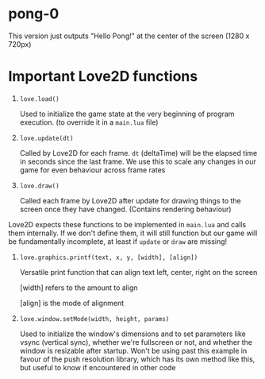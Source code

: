 # pong-0

This version just outputs "Hello Pong!" at the center of the screen (1280 x 720px)

# Important Love2D functions

1. `love.load()`

   Used to initialize the game state at the very beginning of program execution. (to override it in a `main.lua` file)

1. `love.update(dt)`

   Called by Love2D for each frame. `dt` (deltaTime) will be the elapsed time in seconds since the last frame. We use this to scale any changes in our game for even behaviour across frame rates

1. `love.draw()`

   Called each frame by Love2D after update for drawing things to the screen once they have changed. (Contains rendering behaviour)

Love2D expects these functions to be implemented in `main.lua` and calls them internally. If we don't define them, it will still function but our game will be fundamentally incomplete, at least if `update` or `draw` are missing!

1. `love.graphics.printf(text, x, y, [width], [align])`

   Versatile print function that can align text left, center, right on the screen

   [width] refers to the amount to align

   [align] is the mode of alignment

1. `love.window.setMode(width, height, params)`

   Used to initialize the window's dimensions and to set parameters like vsync (vertical sync), whether we're fullscreen or not, and whether the window is resizable after startup. Won't be using past this example in favour of the push resolution library, which has its own method like this, but useful to know if encountered in other code
